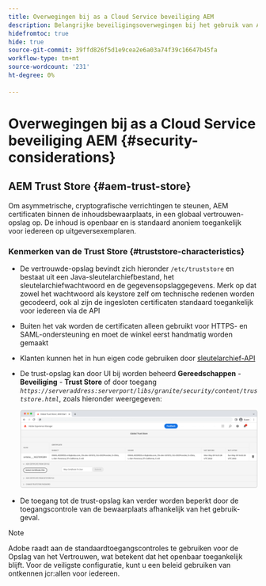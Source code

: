 ```yaml
---
title: Overwegingen bij as a Cloud Service beveiliging AEM
description: Belangrijke beveiligingsoverwegingen bij het gebruik van AEM as a Cloud Service
hidefromtoc: true
hide: true
source-git-commit: 39ffd826f5d1e9cea2e6a03a74f39c16647b45fa
workflow-type: tm+mt
source-wordcount: '231'
ht-degree: 0%

---
```



# Overwegingen bij as a Cloud Service beveiliging AEM {#security-considerations}

## AEM Trust Store {#aem-trust-store}

Om asymmetrische, cryptografische verrichtingen te steunen, AEM certificaten binnen de inhoudsbewaarplaats, in een globaal vertrouwen-opslag op. De inhoud is openbaar en is standaard anoniem toegankelijk voor iedereen op uitgeversexemplaren.

### Kenmerken van de Trust Store {#truststore-characteristics}

* De vertrouwde-opslag bevindt zich hieronder `/etc/truststore` en bestaat uit een Java-sleutelarchiefbestand, het sleutelarchiefwachtwoord en de gegevensopslaggegevens. Merk op dat zowel het wachtwoord als keystore zelf om technische redenen worden gecodeerd, ook al zijn de ingesloten certificaten standaard toegankelijk voor iedereen via de API
* Buiten het vak worden de certificaten alleen gebruikt voor HTTPS- en SAML-ondersteuning en moet de winkel eerst handmatig worden gemaakt
* Klanten kunnen het in hun eigen code gebruiken door [sleutelarchief-API](https://developer.adobe.com/experience-manager/reference-materials/6-5/javadoc/com/adobe/granite/keystore/KeyStoreService.html#getTrustStore-org.apache.sling.api.resource.ResourceResolver-)
* De trust-opslag kan door UI bij worden beheerd **Gereedschappen** - **Beveiliging** - **Trust Store** of door toegang *`https://serveraddress:serverport/libs/granite/security/content/truststore.html`*, zoals hieronder weergegeven:

   ![Betrouwbaarheidswinkelbeheer](/help/security/assets/global-trust-store-modified.png)

* De toegang tot de trust-opslag kan verder worden beperkt door de toegangscontrole van de bewaarplaats afhankelijk van het gebruik-geval.

>[!NOTE]
>
>Adobe raadt aan de standaardtoegangscontroles te gebruiken voor de Opslag van het Vertrouwen, wat betekent dat het openbaar toegankelijk blijft. Voor de veiligste configuratie, kunt u een beleid gebruiken van ontkennen jcr:allen voor iedereen.

<!--
Commenting out section for now as requested by Lars

## Anonymous Permission Hardening Package {#anonymous-permission-hardening-package}

For more information on the Anonymous Hardening Package, please see the [Security Checklist](https://experienceleague.adobe.com/docs/experience-manager-65/administering/security/security-checklist.html#anonymous-permission-hardening-package).
-->
